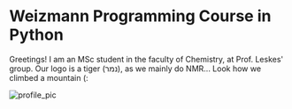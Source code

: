 # Weizmann Programming Course in Python

Greetings!
I am an MSc student in the faculty of Chemistry, at Prof. Leskes' group.
Our logo is a tiger (נמר), as we mainly do NMR...
Look how we climbed a mountain (:

![profile_pic](https://github.com/YuvalBernard/yuvalbernard.github.io/assets/119048065/ba652f04-02ad-4f04-8d31-279ad29418d7)

